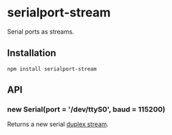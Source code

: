 # serialport-stream

  Serial ports as streams.

## Installation

    npm install serialport-stream

## API
### new Serial(port = '/dev/ttyS0', baud = 115200)

  Returns a new serial [duplex stream](http://nodejs.org/api/stream.html#stream_class_stream_duplex).

